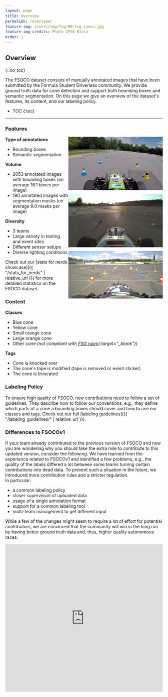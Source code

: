 ```yaml
---
layout: page
title: Overview
permalink: /overview/
feature-img: assets/img/fsg/HD/fsg_cones.jpg
feature-img-credits: Photo ©FSG Klein
order: 1
---
```


## Overview
{:.no_toc}

The FSOCO dataset consists of manually annotated images that have been submitted by the Formula Student Driverless community.
We provide ground truth data for cone detection and support both bounding boxes and semantic segmentation.
On this page we give an overview of the dataset's features, its content, and our labeling policy.

* TOC
{:toc}
---

### Features

<img src="../assets/img/overview/merged_image.png" style="width: 60%;  height: auto; float:right;">

**Type of annotations**
- Bounding boxes
- Semantic segmentation

**Volume**
- 2053 annotated images with bounding boxes (on average 16.1 boxes per image)
- 190 annotated images with segmentation masks (on average 9.0 masks per image)

**Diversity**
- 3 teams
- Large variety in testing and event sites
- Different sensor setups
- Diverse lighting conditions

Check out our [stats for nerds showcase]({{ "/stats_for_nerds" | relative_url }}) for more detailed statistics on the FSOCO dataset.

### Content

**Classes**
- Blue cone
- Yellow cone
- Small orange cone
- Large orange cone
- Other cone *(not compliant with [FSG rules](https://www.formulastudent.de/fsg/rules/ "Opens in a new tab."){:target="_blank"})*

**Tags**
- Cone is knocked over
- The cone's tape is modified (tape is removed or event sticker)
- The cone is truncated


### Labeling Policy

To ensure high quality of FSOCO, new contributions need to follow a set of guidelines.
They describe how to follow our conventions, e.g., they define which parts of a cone a bounding boxes should cover and how to use our classes and tags.
Check out our full [labeling guidelines]({{ "/labeling_guidelines/" | relative_url }}).


### Differences to FSOCOv1

If your team already contributed to the previous version of FSOCO and now you are wondering why you should take the extra mile to contribute to this updated version, consider the following.
We have learned from the experience related to FSOCOv1 and identified a few problems, e.g., the quality of the labels differed a lot between some teams turning certain contributions into dead data.
To prevent such a situation in the future, we introduced more contribution rules and a stricter regulation.
<br>
In particular:
- a common labeling policy
- closer supervision of uploaded data
- usage of a single annotation format
- support for a common labeling tool
- multi-team management to get different input

While a few of the changes might seem to require a lot of effort for potential contributors, we are convinced that the community will win in the long run by having better ground truth data and, thus, higher quality autonomous races.

<iframe src="https://drive.google.com/file/d/1vx0mOkH3nlGVkiflHany2_GjiAX4yEWM/preview" frameborder="0" style="overflow:hidden" height="470" width="100%"></iframe>
